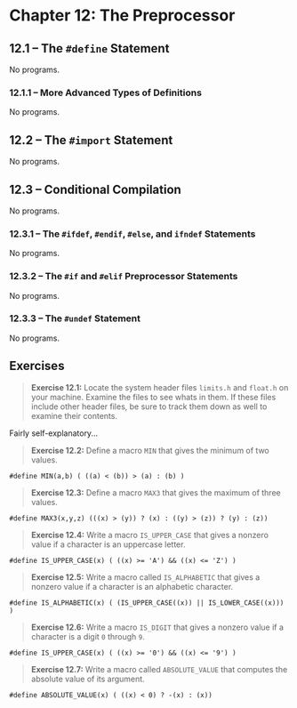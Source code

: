 # Chapter 12: The Preprocessor

## 12.1 – The `#define` Statement

No programs.

### 12.1.1 – More Advanced Types of Definitions

No programs.

## 12.2 – The `#import` Statement

No programs.

## 12.3 – Conditional Compilation

No programs.

### 12.3.1 – The `#ifdef`, `#endif`, `#else`, and `ifndef` Statements

No programs.

### 12.3.2 – The `#if` and `#elif` Preprocessor Statements

No programs.

### 12.3.3 – The `#undef` Statement

No programs.

## Exercises

> **Exercise 12.1:** Locate the system header files `limits.h` and `float.h` on your machine. Examine the files to see whats in them. If these files include other header files, be sure to track them down as well to examine their contents.

Fairly self-explanatory...

> **Exercise 12.2:** Define a macro `MIN` that gives the minimum of two values.

```objc
#define MIN(a,b) ( ((a) < (b)) > (a) : (b) )
```

> **Exercise 12.3:** Define a macro `MAX3` that gives the maximum of three values.

```objc
#define MAX3(x,y,z) (((x) > (y)) ? (x) : ((y) > (z)) ? (y) : (z))
```

> **Exercise 12.4:** Write a macro `IS_UPPER_CASE` that gives a nonzero value if a character is an uppercase letter.

```objc
#define IS_UPPER_CASE(x) ( ((x) >= 'A') && ((x) <= 'Z') )
```

> **Exercise 12.5:** Write a macro called `IS_ALPHABETIC` that gives a nonzero value if a character is an alphabetic character.

```objc
#define IS_ALPHABETIC(x) ( (IS_UPPER_CASE((x)) || IS_LOWER_CASE((x))) )
```

> **Exercise 12.6:** Write a macro `IS_DIGIT` that gives a nonzero value if a character is a digit `0` through `9`.

```objc
#define IS_UPPER_CASE(x) ( ((x) >= '0') && ((x) <= '9') )
```

> **Exercise 12.7:** Write a macro called `ABSOLUTE_VALUE` that computes the absolute value of its argument.

```objc
#define ABSOLUTE_VALUE(x) ( ((x) < 0) ? -(x) : (x))
```
